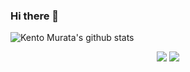 ### Hi there 👋

![Kento Murata's github stats](https://github-readme-stats.vercel.app/api?username=kmurata798&show_icons=true&theme=dracula)

<p align="center">
  <img src ="https://github-readme-stats.vercel.app/api?username=kmurata798&show_icons=true&count_private=true&theme=darcula&hide_border=true&hide=issues,contribs&include_all_commits=true&bg_color=00000000">
  <img src ="https://github-readme-stats.vercel.app/api/top-langs/?username=kmurata798&layout=compact&hide_border=true&theme=darcula&bg_color=00000000&langs_count=10&hide=jupyter%20notebook,tex,css,php">
</p>
